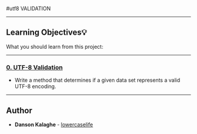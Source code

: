 #utf8 VALIDATION

---
## Learning Objectives:bulb:
What you should learn from this project:

---

### [0. UTF-8 Validation](./0-validate_utf8.py)
* Write a method that determines if a given data set represents a valid UTF-8 encoding.

---

## Author
* **Danson Kalaghe** - [lowercaselife](https://github.com/lowercaselife)
